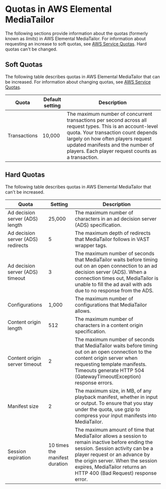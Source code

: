 # Quotas in AWS Elemental MediaTailor<a name="quotas"></a>

The following sections provide information about the quotas \(formerly known as *limits*\) in AWS Elemental MediaTailor\. For information about requesting an increase to soft quotas, see [AWS Service Quotas](https://docs.aws.amazon.com/general/latest/gr/aws_service_limits.html)\. Hard quotas can't be changed\.

## Soft Quotas<a name="soft-quotas"></a>

The following table describes quotas in AWS Elemental MediaTailor that can be increased\. For information about changing quotas, see [AWS Service Quotas](https://docs.aws.amazon.com/general/latest/gr/aws_service_limits.html)\. 


| Quota | Default setting | Description | 
| --- | --- | --- | 
| Transactions | 10,000 | The maximum number of concurrent transactions per second across all request types\. This is an account\-level quota\. Your transaction count depends largely on how often players request updated manifests and the number of players\. Each player request counts as a transaction\.  | 

## Hard Quotas<a name="hard-quotas"></a>

The following table describes quotas in AWS Elemental MediaTailor that can't be increased\.


| Quota | Setting | Description | 
| --- | --- | --- | 
| Ad decision server \(ADS\) length | 25,000  | The maximum number of characters in an ad decision server \(ADS\) specification\.  | 
| Ad decision server \(ADS\) redirects | 5 | The maximum depth of redirects that MediaTailor follows in VAST wrapper tags\.  | 
| Ad decision server \(ADS\) timeout | 3 | The maximum number of seconds that MediaTailor waits before timing out on an open connection to an ad decision server \(ADS\)\. When a connection times out, MediaTailor is unable to fill the ad avail with ads due to no response from the ADS\. | 
| Configurations | 1,000 | The maximum number of configurations that MediaTailor allows\.  | 
| Content origin length | 512  | The maximum number of characters in a content origin specification\.  | 
| Content origin server timeout | 2 | The maximum number of seconds that MediaTailor waits before timing out on an open connection to the content origin server when requesting template manifests\. Timeouts generate HTTP 504 \(GatewayTimeoutException\) response errors\.  | 
| Manifest size | 2 | The maximum size, in MB, of any playback manifest, whether in input or output\. To ensure that you stay under the quota, use gzip to compress your input manifests into MediaTailor\.  | 
| Session expiration  | 10 times the manifest duration  | The maximum amount of time that MediaTailor allows a session to remain inactive before ending the session\. Session activity can be a player request or an advance by the origin server\. When the session expires, MediaTailor returns an HTTP 400 \(Bad Request\) response error\.  | 